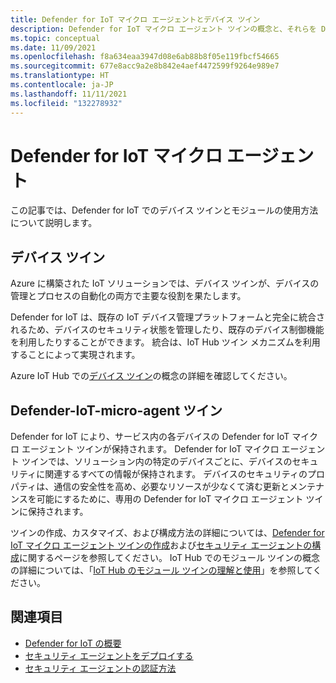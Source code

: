 ```yaml
---
title: Defender for IoT マイクロ エージェントとデバイス ツイン
description: Defender for IoT マイクロ エージェント ツインの概念と、それらを Defender for IoT で使用する方法について説明します。
ms.topic: conceptual
ms.date: 11/09/2021
ms.openlocfilehash: f8a634eaa3947d08e6ab88b8f05e119fbcf54665
ms.sourcegitcommit: 677e8acc9a2e8b842e4aef4472599f9264e989e7
ms.translationtype: HT
ms.contentlocale: ja-JP
ms.lasthandoff: 11/11/2021
ms.locfileid: "132278932"
---
```

# <a name="defender-iot-micro-agent"></a>Defender for IoT マイクロ エージェント

この記事では、Defender for IoT でのデバイス ツインとモジュールの使用方法について説明します。

## <a name="device-twins"></a>デバイス ツイン

Azure に構築された IoT ソリューションでは、デバイス ツインが、デバイスの管理とプロセスの自動化の両方で主要な役割を果たします。

Defender for IoT は、既存の IoT デバイス管理プラットフォームと完全に統合されるため、デバイスのセキュリティ状態を管理したり、既存のデバイス制御機能を利用したりすることができます。 統合は、IoT Hub ツイン メカニズムを利用することによって実現されます。

Azure IoT Hub での[デバイス ツイン](../../iot-hub/iot-hub-devguide-device-twins.md#device-twins)の概念の詳細を確認してください。

## <a name="defender-iot-micro-agent-twins"></a>Defender-IoT-micro-agent ツイン

Defender for IoT により、サービス内の各デバイスの Defender for IoT マイクロ エージェント ツインが保持されます。
Defender for IoT マイクロ エージェント ツインでは、ソリューション内の特定のデバイスごとに、デバイスのセキュリティに関連するすべての情報が保持されます。
デバイスのセキュリティのプロパティは、通信の安全性を高め、必要なリソースが少なくて済む更新とメンテナンスを可能にするために、専用の Defender for IoT マイクロ エージェント ツインに保持されます。

ツインの作成、カスタマイズ、および構成方法の詳細については、[Defender for IoT マイクロ エージェント ツインの作成](quickstart-create-security-twin.md)および[セキュリティ エージェントの構成](how-to-agent-configuration.md)に関するページを参照してください。 IoT Hub でのモジュール ツインの概念の詳細については、「[IoT Hub のモジュール ツインの理解と使用](../../iot-hub/iot-hub-devguide-module-twins.md)」を参照してください。

## <a name="see-also"></a>関連項目

- [Defender for IoT の概要](overview.md)
- [セキュリティ エージェントをデプロイする](how-to-deploy-agent.md)
- [セキュリティ エージェントの認証方法](concept-security-agent-authentication-methods.md)
